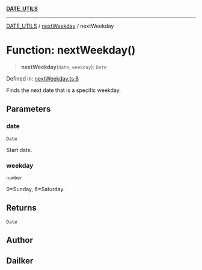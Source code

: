 [**DATE_UTILS**](../../README.md)

***

[DATE_UTILS](../../README.md) / [nextWeekday](../README.md) / nextWeekday

# Function: nextWeekday()

> **nextWeekday**(`date`, `weekday`): `Date`

Defined in: [nextWeekday.ts:8](https://github.com/dailker/everyutil/blob/fb6c9c837496f567cf7883b581cd27d1c9507ebe/src/date/nextWeekday.ts#L8)

Finds the next date that is a specific weekday.

## Parameters

### date

`Date`

Start date.

### weekday

`number`

0=Sunday, 6=Saturday.

## Returns

`Date`

## Author

## Dailker

